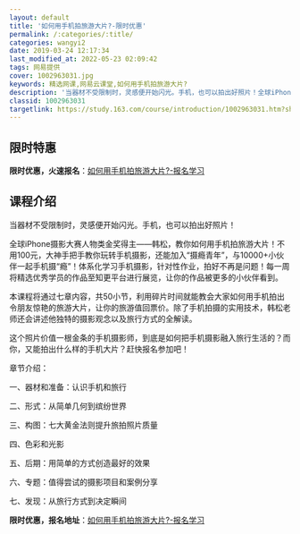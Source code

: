 ```yaml
---
layout: default
title: '如何用手机拍旅游大片?-限时优惠'
permalink: /:categories/:title/
categories: wangyi2
date: 2019-03-24 12:17:34
last_modified_at: 2022-05-23 02:09:42
tags: 网易提供
cover: 1002963031.jpg
keywords: 精选网课,网易云课堂,如何用手机拍旅游大片?
description: '当器材不受限制时，灵感便开始闪光。手机，也可以拍出好照片！全球iPhone摄影大赛人物类金奖得主——韩松，教你如何用手机'
classid: 1002963031
targetlink: https://study.163.com/course/introduction/1002963031.htm?share=1&shareId=1025206652&utm_campaign=share&utm_medium=iphoneShare&utm_source=&utm_u=1025206652
---
```


## 限时特惠

**限时优惠，火速报名**：[如何用手机拍旅游大片?-报名学习](https://study.163.com/course/introduction/1002963031.htm?share=1&shareId=1025206652&utm_campaign=share&utm_medium=iphoneShare&utm_source=&utm_u=1025206652)

## 课程介绍

当器材不受限制时，灵感便开始闪光。手机，也可以拍出好照片！

全球iPhone摄影大赛人物类金奖得主——韩松，教你如何用手机拍旅游大片！不用100元，大神手把手教你玩转手机摄影，还能加入“摄瘾青年”，与10000+小伙伴一起手机摄“瘾”！体系化学习手机摄影，针对性作业，拍好不再是问题！每一周将精选优秀学员的作品至知更平台进行展览，让你的作品被更多的小伙伴看到。

本课程将通过七章内容，共50小节，利用碎片时间就能教会大家如何用手机拍出令朋友惊艳的旅游大片，让你的旅游值回票价。除了手机拍摄的实用技术，韩松老师还会讲述他独特的摄影观念以及旅行方式的全解读。

这个照片价值一根金条的手机摄影师，到底是如何把手机摄影融入旅行生活的？而你，又能拍出什么样的手机大片？赶快报名参加吧！



章节介绍：

一、器材和准备：认识手机和旅行

二、形式：从简单几何到缤纷世界

三、构图：七大黄金法则提升旅拍照片质量

四、色彩和光影

五、后期：用简单的方式创造最好的效果

六、专题：值得尝试的摄影项目和案例分享

七、发现：从旅行方式到决定瞬间

**限时优惠，报名地址**：[如何用手机拍旅游大片?-报名学习](https://study.163.com/course/introduction/1002963031.htm?share=1&shareId=1025206652&utm_campaign=share&utm_medium=iphoneShare&utm_source=&utm_u=1025206652)

